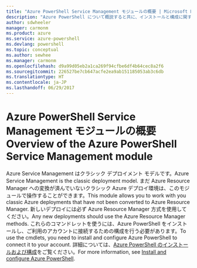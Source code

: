 ```yaml
---
title: "Azure PowerShell Service Management モジュールの概要 | Microsoft Docs"
description: "Azure PowerShell について概説すると共に、インストールと構成に関するページへのリンクを紹介します。"
author: sdwheeler
manager: carmonm
ms.product: azure
ms.service: azure-powershell
ms.devlang: powershell
ms.topic: conceptual
ms.author: sewhee
ms.manager: carmonm
ms.openlocfilehash: d9a99d05eb2a1ca269f94cfbe6df4b64cec8a2f6
ms.sourcegitcommit: 226527be7cb647acfe2ea9ab151185053ab3c6db
ms.translationtype: HT
ms.contentlocale: ja-JP
ms.lasthandoff: 06/29/2017
---
```

# <span data-ttu-id="20cbd-103">Azure PowerShell Service Management モジュールの概要</span><span class="sxs-lookup"><span data-stu-id="20cbd-103">Overview of the Azure PowerShell Service Management module</span></span>
<a id="overview-of-the-azure-powershell-service-management-module" class="xliff"></a>

<span data-ttu-id="20cbd-104">Azure Service Management はクラシック デプロイメント モデルです。</span><span class="sxs-lookup"><span data-stu-id="20cbd-104">Azure Service Management is the classic deployment model.</span></span> <span data-ttu-id="20cbd-105">まだ Azure Resource Manager への変換が済んでいないクラシック Azure デプロイ環境は、このモジュールで操作することができます。</span><span class="sxs-lookup"><span data-stu-id="20cbd-105">This module allows you to work with you classic Azure deployments that have not been converted to Azure Resource Manager.</span></span> <span data-ttu-id="20cbd-106">新しいデプロイには必ず Azure Resource Manager 方式を使用してください。</span><span class="sxs-lookup"><span data-stu-id="20cbd-106">Any new deployments should use the Azure Resource Manager methods.</span></span> <span data-ttu-id="20cbd-107">これらのコマンドレットを使うには、Azure PowerShell をインストールし、ご利用のアカウントに接続するための構成を行う必要があります。</span><span class="sxs-lookup"><span data-stu-id="20cbd-107">To use the cmdlets, you need to install and configure Azure PowerShell to connect it to your account.</span></span> <span data-ttu-id="20cbd-108">詳細については、[Azure PowerShell のインストールおよび構成](install-azure-ps.md)をご覧ください。</span><span class="sxs-lookup"><span data-stu-id="20cbd-108">For more information, see [Install and configure Azure PowerShell](install-azure-ps.md).</span></span>
